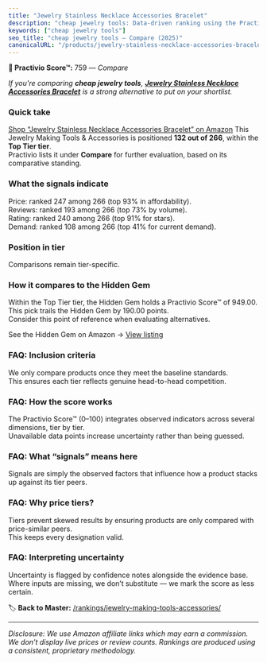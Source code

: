 ```yaml
---
title: "Jewelry Stainless Necklace Accessories Bracelet"
description: "cheap jewelry tools: Data-driven ranking using the Practivio Score™. Positioned by quality, value, demand, findability, momentum."
keywords: ["cheap jewelry tools"]
seo_title: "cheap jewelry tools — Compare (2025)"
canonicalURL: "/products/jewelry-stainless-necklace-accessories-bracelet-B0DTHNVXC7/"
---
```


**🛒 Practivio Score™:** 759 — _Compare_


*If you're comparing **cheap jewelry tools**, **[Jewelry Stainless Necklace Accessories Bracelet](https://www.amazon.com/dp/B0DTHNVXC7?tag=practivio-20)** is a strong alternative to put on your shortlist.*
### Quick take
[Shop “Jewelry Stainless Necklace Accessories Bracelet” on Amazon](https://www.amazon.com/dp/B0DTHNVXC7?tag=practivio-20)
This Jewelry Making Tools & Accessories is positioned **132 out of 266**, within the **Top Tier tier**.  
Practivio lists it under **Compare** for further evaluation, based on its comparative standing.

### What the signals indicate
Price: ranked 247 among 266 (top 93% in affordability).  
Reviews: ranked 193 among 266 (top 73% by volume).  
Rating: ranked 240 among 266 (top 91% for stars).  
Demand: ranked 108 among 266 (top 41% for current demand).

### Position in tier
Comparisons remain tier-specific.

### How it compares to the Hidden Gem
Within the Top Tier tier, the Hidden Gem holds a Practivio Score™ of 949.00.  
This pick trails the Hidden Gem by 190.00 points.  
Consider this point of reference when evaluating alternatives.  

See the Hidden Gem on Amazon → [View listing](https://www.amazon.com/dp/B08VHYX96W?tag=practivio-20)

### FAQ: Inclusion criteria
We only compare products once they meet the baseline standards.  
This ensures each tier reflects genuine head-to-head competition.

### FAQ: How the score works
The Practivio Score™ (0–100) integrates observed indicators across several dimensions, tier by tier.  
Unavailable data points increase uncertainty rather than being guessed.

### FAQ: What “signals” means here
Signals are simply the observed factors that influence how a product stacks up against its tier peers.

### FAQ: Why price tiers?
Tiers prevent skewed results by ensuring products are only compared with price-similar peers.  
This keeps every designation valid.

### FAQ: Interpreting uncertainty
Uncertainty is flagged by confidence notes alongside the evidence base.  
Where inputs are missing, we don’t substitute — we mark the score as less certain.

<!-- Missing template for Compare/CompareWithinPriceClass -->


🏷️ **Back to Master:** [/rankings/jewelry-making-tools-accessories/](/rankings/jewelry-making-tools-accessories/)

---
_Disclosure: We use Amazon affiliate links which may earn a commission. We don’t display live prices or review counts. Rankings are produced using a consistent, proprietary methodology._
